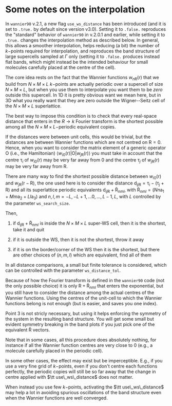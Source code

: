 # Some notes on the interpolation

In `wannier90` v.2.1, a new flag `use_ws_distance` has been introduced
(and it is set to `.true.` by default since version v3.0). Setting it to
`.false.` reproduces the "standard" behavior of `wannier90` in v.2.0.1
and earlier, while setting it to `.true.` changes the interpolation
method as described below. In general, this allows a smoother
interpolation, helps reducing (a bit) the number of $k-$points required
for interpolation, and reproduces the band structure of large supercells
sampled at $\Gamma$ only (setting it to `.false.` produces instead flat
bands, which might instead be the intended behaviour for small molecules
carefully placed at the centre of the cell).

The core idea rests on the fact that the Wannier functions
$w_{n\bm{\mathrm{R}}}(\bm{\mathrm{r}})$ that we build from
$N\times M\times L$ $k-$points are actually periodic over a supercell of
size $N\times M\times L$, but when you use them to interpolate you want
them to be *zero* outside this supercell. In 1D it is pretty obvious
want we mean here, but in 3D what you really want that they are zero
outside the Wigner--Seitz cell of the $N\times M\times L$ superlattice.

The best way to impose this condition is to check that every real-space
distance that enters in the $R\to k$ Fourier transform is the shortest
possible among all the $N\times M\times L-$periodic equivalent copies.

If the distances were between unit cells, this would be trivial, but the
distances are between Wannier functions which are not centred on
$\bm{\mathrm{R}}=0$. Hence, when you want to consider the matrix element
of a generic operator $\bm{\mathrm{O}}$ (i.e., the Hamiltonian)
$\langle w_{i\bm{\mathrm{0}}}(\bm{\mathrm{r}})|\bm{\mathrm{O}}|w_{j\bm{\mathrm{R}}}(\bm{\mathrm{r}})\rangle$
you must take in account that the centre $\bm{\mathrm{\tau}}_i$ of
$w_{i\bm{\mathrm{0}}}(\bm{\mathrm{r}})$ may be very far away from
$\bm{\mathrm{0}}$ and the centre $\bm{\mathrm{\tau}}_j$ of
$w_{j\bm{\mathrm{R}}}(\bm{\mathrm{r}})$ may be very far away from
$\bm{\mathrm{R}}$.

There are many way to find the shortest possible distance between
$w_{i\bm{\mathrm{0}}}(\bm{\mathrm{r}})$ and
$w_{j\bm{\mathrm{R}}}(\bm{\mathrm{r}}-\bm{\mathrm{R}})$, the one used
here is to consider the distance
$\bm{\mathrm{d}}_{ij\bm{\mathrm{R}}} = \bm{\mathrm{\tau}}_i - (\bm{\mathrm{\tau}}_j+\bm{\mathrm{R}})$
and all its superlattice periodic equivalents
$\bm{\mathrm{d}}_{ij\bm{\mathrm{R}}}+ \bm{\mathrm{\tilde R}}_{nml}$,
with
$\bm{\mathrm{\tilde R}}_{nml} = (Nn\bm{\mathrm{a}}_1 + Mm\bm{\mathrm{a}}_2 + Ll\bm{\mathrm{a}}_3)$
and $n,l,m = {-L,-L+1,...0,...,L-1,L}$, with $L$ controlled by the
parameter `ws_search_size`.

Then,

1.  if
    $\bm{\mathrm{d}}_{ij\bm{\mathrm{R}}}+ \bm{\mathrm{\tilde R}}_{nml}$
    is inside the $N\times M \times L$ super-WS cell, then it is the
    shortest, take it and quit

2.  if it is outside the WS, then it is not the shortest, throw it away

3.  if it is on the border/corner of the WS then it is the shortest, but
    there are other choices of $(n,m,l)$ which are equivalent, find all
    of them

In all distance comparisons, a small but finite tolerance is considered,
which can be controlled with the parameter `ws_distance_tol`.

Because of how the Fourier transform is defined in the `wannier90` code
(not the only possible choice) it is only
$\bm{\mathrm{R}}+\bm{\mathrm{\tilde R}}_{nml}$ that enters the
exponential, but you still have to consider the distance among the
actual centres of the Wannier functions. Using the centres of the
unit-cell to which the Wannier functions belong is not enough (but is
easier, and saves you one index).

Point 3 is not stricly necessary, but using it helps enforcing the
symmetry of the system in the resulting band structure. You will get
some small but evident symmetry breaking in the band plots if you just
pick one of the equivalent $\bm{\mathrm{\tilde R}}$ vectors.

Note that in some cases, all this procedure does absolutely nothing, for
instance if all the Wannier function centres are very close to 0 (e.g.,
a molecule carefully placed in the periodic cell).

In some other cases, the effect may exist but be imperceptible. E.g., if
you use a very fine grid of $k-$points, even if you don't centre each
functions perfectly, the periodic copies will still be so far away that
the change in centre applied with $\tt use\_ws\_distance$ does not
matter.

When instead you use few $k-$points, activating the
$\tt use\_ws\_distance$ may help a lot in avoiding spurious oscillations
of the band structure even when the Wannier functions are well
converged.
